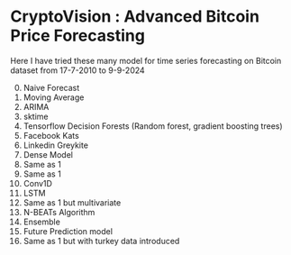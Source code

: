 # CryptoVision : Advanced Bitcoin Price Forecasting

Here I have tried these many model for time series forecasting on Bitcoin dataset from 17-7-2010 to 9-9-2024

0. Naive Forecast
1. Moving Average
2. ARIMA
3. sktime
4. Tensorflow Decision Forests (Random forest, gradient boosting trees)
5. Facebook Kats
6. Linkedin Greykite
7. Dense Model
8. Same as 1
9. Same as 1
10. Conv1D
11. LSTM
12. Same as 1 but multivariate
13. N-BEATs Algorithm
14. Ensemble 
15. Future Prediction model
16. Same as 1 but with turkey data introduced
